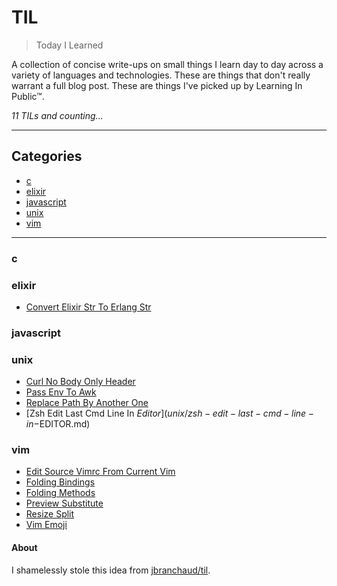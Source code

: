 <h1>TIL</h1>

> Today I Learned

A collection of concise write-ups on small things I learn day to day across a
variety of languages and technologies. These are things that don't really
warrant a full blog post. These are things I've picked up by Learning In Public™.

_11 TILs and counting..._


---


<h2>Categories</h2>

* [c](#c)
* [elixir](#elixir)
* [javascript](#javascript)
* [unix](#unix)
* [vim](#vim)


---


<h3 id="c">c</h3>


<h3 id="elixir">elixir</h3>

- [Convert Elixir Str To Erlang Str](elixir/convert-elixir-str-to-erlang-str.md)

<h3 id="javascript">javascript</h3>


<h3 id="unix">unix</h3>

- [Curl No Body Only Header](unix/curl-no-body-only-header.md)
- [Pass Env To Awk](unix/pass-env-to-awk.md)
- [Replace Path By Another One](unix/replace-PATH-by-another-one.md)
- [Zsh Edit Last Cmd Line In $Editor](unix/zsh-edit-last-cmd-line-in-$EDITOR.md)

<h3 id="vim">vim</h3>

- [Edit Source Vimrc From Current Vim](vim/edit-source-vimrc-from-current-vim.md)
- [Folding Bindings](vim/folding-bindings.md)
- [Folding Methods](vim/folding-methods.md)
- [Preview Substitute](vim/preview-substitute.md)
- [Resize Split](vim/resize-split.md)
- [Vim Emoji](vim/vim-emoji.md)


<h4>About</h4>

I shamelessly stole this idea from
[jbranchaud/til](https://github.com/jbranchaud/til).
